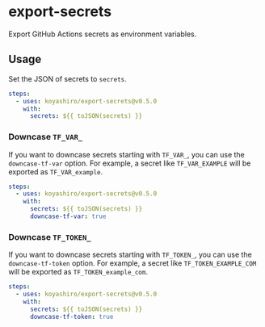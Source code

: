 # export-secrets

Export GitHub Actions secrets as environment variables.

## Usage

Set the JSON of secrets to `secrets`.

```yaml
steps:
  - uses: koyashiro/export-secrets@v0.5.0
    with:
      secrets: ${{ toJSON(secrets) }}
```

### Downcase `TF_VAR_`

If you want to downcase secrets starting with `TF_VAR_`, you can use the `downcase-tf-var` option.
For example, a secret like `TF_VAR_EXAMPLE` will be exported as `TF_VAR_example`.

```yaml
steps:
  - uses: koyashiro/export-secrets@v0.5.0
    with:
      secrets: ${{ toJSON(secrets) }}
      downcase-tf-var: true
```

### Downcase `TF_TOKEN_`

If you want to downcase secrets starting with `TF_TOKEN_`, you can use the `downcase-tf-token` option.
For example, a secret like `TF_TOKEN_EXAMPLE_COM` will be exported as `TF_TOKEN_example_com`.

```yaml
steps:
  - uses: koyashiro/export-secrets@v0.5.0
    with:
      secrets: ${{ toJSON(secrets) }}
      downcase-tf-token: true
```
